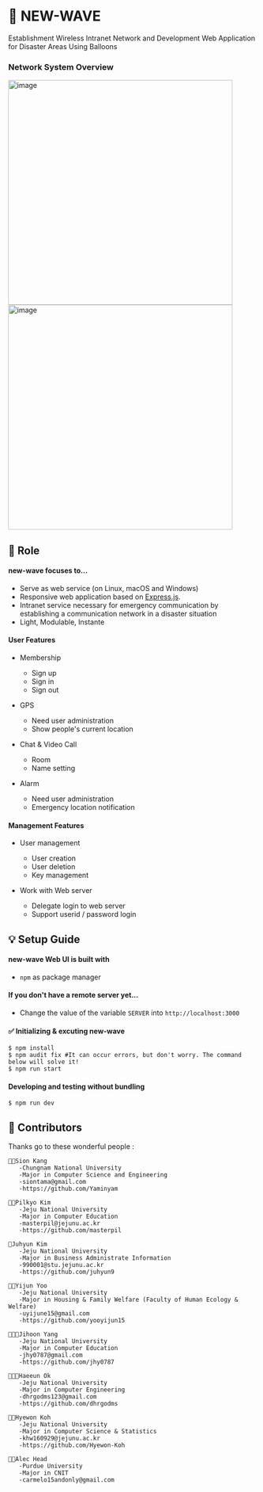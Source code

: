 # 🚀 NEW-WAVE

Establishment Wireless Intranet Network and Development Web Application for Disaster Areas  Using Balloons

### Network System Overview

<img width="454" alt="image" src="https://user-images.githubusercontent.com/31057849/153922523-8b3a008c-426f-49d2-a963-04bd2e86b153.png">

<img width="454" alt="image" src="https://user-images.githubusercontent.com/96998861/153928587-075d5f57-6551-43a3-bc1e-b455fd256bee.png">

## 📌 Role

#### new-wave focuses to...

 * Serve as web service (on Linux, macOS and Windows)
 * Responsive web application based on [Express.js](https://expressjs.com).
 * Intranet service necessary for emergency communication by establishing a communication network in a disaster situation
 * Light, Modulable, Instante


#### User Features
 * Membership
    * Sign up
    * Sign in
    * Sign out

 * GPS
    * Need user administration
    * Show people's current location

 * Chat & Video Call
    * Room
    * Name setting

* Alarm
   * Need user administration
   * Emergency location notification


#### Management Features
 * User management
    * User creation
    * User deletion
    * Key management

 * Work with Web server
    * Delegate login to web server
    * Support userid / password login


## 💡 Setup Guide


#### new-wave Web UI is built with
 * `npm` as package manager

#### If you don't have a remote server yet...
 * Change the value of the variable `SERVER` into `http://localhost:3000`


#### ✅ Initializing & excuting new-wave

```shell
$ npm install
$ npm audit fix #It can occur errors, but don't worry. The command below will solve it!
$ npm run start
```

#### Developing and testing without bundling

```
$ npm run dev
```

## 🤩 Contributors

Thanks go to these wonderful people :

    👩‍💻Sion Kang
       -Chungnam National University
       -Major in Computer Science and Engineering
       -siontama@gmail.com
       -https://github.com/Yaminyam
       
    🎅🏻Pilkyo Kim
       -Jeju National University
       -Major in Computer Education
       -masterpil@jejunu.ac.kr
       -https://github.com/masterpil
      
    👰Juhyun Kim
       -Jeju National University
       -Major in Business Administrate Information
       -990001@stu.jejunu.ac.kr
       -https://github.com/juhyun9
       
    👩‍🚀Yijun Yoo
       -Jeju National University
       -Major in Housing & Family Welfare (Faculty of Human Ecology & Welfare)
       -uyijune15@gmail.com
       -https://github.com/yooyijun15
    
    👨🏻‍🦱Jihoon Yang
       -Jeju National University
       -Major in Computer Education
       -jhy0787@gmail.com
       -https://github.com/jhy0787
    
    👨🏻‍💼Haeeun Ok
       -Jeju National University
       -Major in Computer Engineering
       -dhrgodms123@gmail.com
       -https://github.com/dhrgodms
    
    🧔🏻Hyewon Koh
       -Jeju National University
       -Major in Computer Science & Statistics
       -khw160929@jejunu.ac.kr
       -https://github.com/Hyewon-Koh
       
    🧔🏻Alec Head
       -Purdue University
       -Major in CNIT
       -carmelo15andonly@gmail.com 
